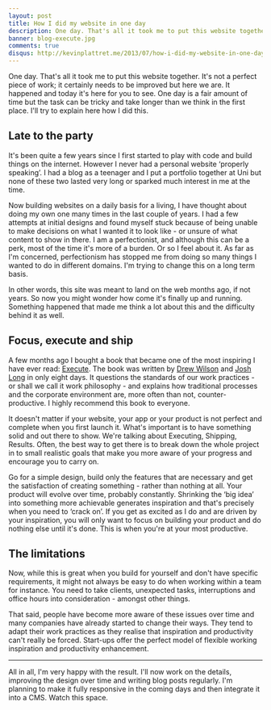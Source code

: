 ```yaml
---
layout: post
title: How I did my website in one day
description: One day. That's all it took me to put this website together. It's not a perfect piece of work, it certainly needs to be improved, but here we are. It happened, and today it's here for you to see. One day is a fair amount of time but the task can be tricky and take longer than we think in the first place. I'll try to explain here how I did this.
banner: blog-execute.jpg
comments: true
disqus: http://kevinplattret.me/2013/07/how-i-did-my-website-in-one-day
---
```


One day. That's all it took me to put this website together. It's not a perfect piece of work; it certainly needs to be improved but here we are. It happened and today it's here for you to see. One day is a fair amount of time but the task can be tricky and take longer than we think in the first place. I'll try to explain here how I did this.

## Late to the party

It's been quite a few years since I first started to play with code and build things on the internet. However I never had a personal website ‘properly speaking’. I had a blog as a teenager and I put a portfolio together at Uni but none of these two lasted very long or sparked much interest in me at the time.

Now building websites on a daily basis for a living, I have thought about doing my own one many times in the last couple of years. I had a few attempts at initial designs and found myself stuck because of being unable to make decisions on what I wanted it to look like - or unsure of what content to show in there. I am a perfectionist, and although this can be a perk, most of the time it's more of a burden. Or so I feel about it. As far as I'm concerned, perfectionism has stopped me from doing so many things I wanted to do in different domains. I'm trying to change this on a long term basis.

In other words, this site was meant to land on the web months ago, if not years. So now you might wonder how come it's finally up and running. Something happened that made me think a lot about this and the difficulty behind it as well.

## Focus, execute and ship

A few months ago I bought a book that became one of the most inspiring I have ever read: <a href="//executebook.com" target="_blank">Execute</a>. The book was written by <a href="//twitter.com/drewwilson" target="_blank">Drew Wilson</a> and <a href="//twitter.com/joshlong" target="_blank">Josh Long</a> in only eight days. It questions the standards of our work practices - or shall we call it work philosophy - and explains how traditional processes and the corporate environment are, more often than not, counter-productive. I highly recommend this book to everyone.

It doesn't matter if your website, your app or your product is not perfect and complete when you first launch it. What's important is to have something solid and out there to show. We're talking about Executing, Shipping, Results. Often, the best way to get there is to break down the whole project in to small realistic goals that make you more aware of your progress and encourage you to carry on.

Go for a simple design, build only the features that are necessary and get the satisfaction of creating something - rather than nothing at all. Your product will evolve over time, probably constantly. Shrinking the ‘big idea’ into something more achievable generates inspiration and that's precisely when you need to ‘crack on’. If you get as excited as I do and are driven by your inspiration, you will only want to focus on building your product and do nothing else until it's done. This is when you're at your most productive.

## The limitations

Now, while this is great when you build for yourself and don't have specific requirements, it might not always be easy to do when working within a team for instance. You need to take clients, unexpected tasks, interruptions and office hours into consideration - amongst other things.

That said, people have become more aware of these issues over time and many companies have already started to change their ways. They tend to adapt their work practices as they realise that inspiration and productivity can't really be forced. Start-ups offer the perfect model of flexible working inspiration and productivity enhancement.

* * *

All in all, I'm very happy with the result. I'll now work on the details, improving the design over time and writing blog posts regularly. I'm planning to make it fully responsive in the coming days and then integrate it into a CMS. Watch this space.
